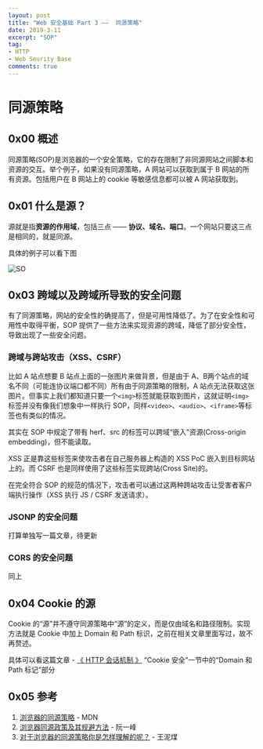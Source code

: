 ```yaml
---
layout: post
title: "Web 安全基础 Part 3 ——  同源策略"
date: 2019-3-11
excerpt: "SOP"
tag:
- HTTP
- Web Seurity Base
comments: true
---
```


# 同源策略

## 0x00 概述

同源策略(SOP)是浏览器的一个安全策略，它的存在限制了非同源网站之间脚本和资源的交互。举个例子，如果没有同源策略，A 网站可以获取到属于 B 网站的所有资源。包括用户在 B 网站上的 cookie 等敏感信息都可以被 A 网站获取到。

## 0x01 什么是源？

源就是指**资源的作用域**，包括三点 —— **协议、域名、端口**。一个网站只要这三点是相同的，就是同源。

具体的例子可以看下图

![SO](https://github.com/Aquilao/Blog/raw/master/assets/img/SOP-img/SO.png)

## 0x03 跨域以及跨域所导致的安全问题

有了同源策略，网站的安全性的确提高了，但是可用性降低了。为了在安全性和可用性中取得平衡，SOP 提供了一些方法来实现资源的跨域，降低了部分安全性，导致出现了一些安全问题。

### 跨域与跨站攻击（XSS、CSRF）

比如 A 站点想要 B 站点上面的一张图片来做背景，但是由于 A、B两个站点的域名不同（可能连协议端口都不同）所有由于同源策略的限制，A 站点无法获取这张图片。但事实上我们都知道只要一个`<img>`标签就能获取到图片，这就证明`<img>`标签并没有像我们想象中一样执行 SOP，同样`<video>`、`<audio>`、`<iframe>`等标签也有类似的情况。

其实在 SOP 中规定了带有 herf、src 的标签可以跨域“嵌入”资源(Cross-origin embedding)，但不能读取。

XSS 正是靠这些标签来使攻击者在自己服务器上构造的 XSS PoC 嵌入到目标网站上的。而 CSRF 也是同样使用了这些标签实现跨站(Cross Site)的。

在完全符合 SOP 的规范的情况下，攻击者可以通过这两种跨站攻击让受害者客户端执行操作（XSS 执行 JS / CSRF 发送请求）。

### JSONP 的安全问题

打算单独写一篇文章，待更新

### CORS 的安全问题

同上

## 0x04 Cookie 的源

Cookie 的“源”并不遵守同源策略中“源”的定义，而是仅由域名和路径限制。实现方法就是 Cookie 中加上 Domain 和 Path 标识，之前在相关文章里面写过，故不再赘述。

具体可以看这篇文章 - [《 HTTP 会话机制 》](https://aquilao.github.io/Blog/HTTP_session/) “Cookie 安全”一节中的“Domain 和 Path 标记”部分

## 0x05 参考

1. [浏览器的同源策略](https://developer.mozilla.org/zh-CN/docs/Web/Security/Same-origin_policy) - MDN
2. [浏览器同源政策及其规避方法](http://www.ruanyifeng.com/blog/2016/04/same-origin-policy.html) - 阮一峰
3. [对于浏览器的同源策略你是怎样理解的呢？](https://www.zhihu.com/question/25427931) - 王泥煤